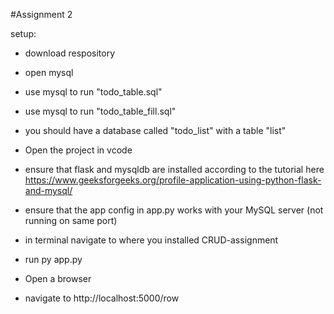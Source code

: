 #Assignment 2

setup:
- download respository
- open mysql
- use mysql to run "todo_table.sql"
- use mysql to run "todo_table_fill.sql"
- you should have a database called "todo_list" with a table "list"



- Open the project in vcode
- ensure that flask and mysqldb are installed according to the tutorial here https://www.geeksforgeeks.org/profile-application-using-python-flask-and-mysql/
- ensure that the app config in app.py works with your MySQL server (not running on same port)
- in terminal navigate to where you installed CRUD-assignment
- run py app.py



- Open a browser
- navigate to http://localhost:5000/row
